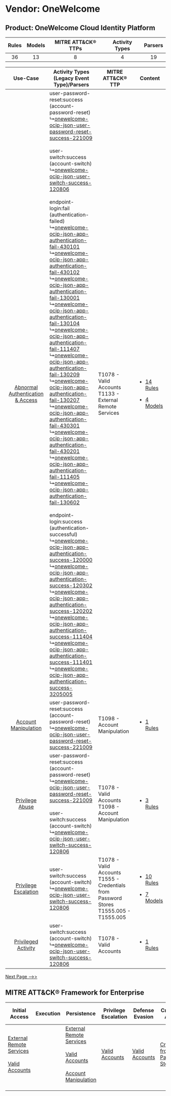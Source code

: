 Vendor: OneWelcome
==================
Product: OneWelcome Cloud Identity Platform
-------------------------------------------
| Rules | Models | MITRE ATT&CK® TTPs | Activity Types | Parsers |
|:-----:|:------:|:------------------:|:--------------:|:-------:|
|  36   |   13   |         8          |       4        |   19    |

|    Use-Case    | Activity Types (Legacy Event Type)/Parsers    | MITRE ATT&CK® TTP    | Content    |
|:----:| ---- | ---- | ---- |
| [Abnormal Authentication & Access](../../../UseCases/uc_abnormal_authentication_&_access.md) |  user-password-reset:success (account-password-reset)<br> ↳[onewelcome-ocip-json-user-password-reset-success-221009](Ps/pC_onewelcomeocipjsonuserpasswordresetsuccess221009.md)<br><br> user-switch:success (account-switch)<br> ↳[onewelcome-ocip-json-user-switch-success-120806](Ps/pC_onewelcomeocipjsonuserswitchsuccess120806.md)<br><br> endpoint-login:fail (authentication-failed)<br> ↳[onewelcome-ocip-json-app-authentication-fail-430101](Ps/pC_onewelcomeocipjsonappauthenticationfail430101.md)<br> ↳[onewelcome-ocip-json-app-authentication-fail-430102](Ps/pC_onewelcomeocipjsonappauthenticationfail430102.md)<br> ↳[onewelcome-ocip-json-app-authentication-fail-130001](Ps/pC_onewelcomeocipjsonappauthenticationfail130001.md)<br> ↳[onewelcome-ocip-json-app-authentication-fail-130104](Ps/pC_onewelcomeocipjsonappauthenticationfail130104.md)<br> ↳[onewelcome-ocip-json-app-authentication-fail-111407](Ps/pC_onewelcomeocipjsonappauthenticationfail111407.md)<br> ↳[onewelcome-ocip-json-app-authentication-fail-130209](Ps/pC_onewelcomeocipjsonappauthenticationfail130209.md)<br> ↳[onewelcome-ocip-json-app-authentication-fail-130207](Ps/pC_onewelcomeocipjsonappauthenticationfail130207.md)<br> ↳[onewelcome-ocip-json-app-authentication-fail-430301](Ps/pC_onewelcomeocipjsonappauthenticationfail430301.md)<br> ↳[onewelcome-ocip-json-app-authentication-fail-430201](Ps/pC_onewelcomeocipjsonappauthenticationfail430201.md)<br> ↳[onewelcome-ocip-json-app-authentication-fail-111405](Ps/pC_onewelcomeocipjsonappauthenticationfail111405.md)<br> ↳[onewelcome-ocip-json-app-authentication-fail-130602](Ps/pC_onewelcomeocipjsonappauthenticationfail130602.md)<br><br> endpoint-login:success (authentication-successful)<br> ↳[onewelcome-ocip-json-app-authentication-success-120000](Ps/pC_onewelcomeocipjsonappauthenticationsuccess120000.md)<br> ↳[onewelcome-ocip-json-app-authentication-success-120302](Ps/pC_onewelcomeocipjsonappauthenticationsuccess120302.md)<br> ↳[onewelcome-ocip-json-app-authentication-success-120202](Ps/pC_onewelcomeocipjsonappauthenticationsuccess120202.md)<br> ↳[onewelcome-ocip-json-app-authentication-success-111404](Ps/pC_onewelcomeocipjsonappauthenticationsuccess111404.md)<br> ↳[onewelcome-ocip-json-app-authentication-success-111401](Ps/pC_onewelcomeocipjsonappauthenticationsuccess111401.md)<br> ↳[onewelcome-ocip-json-app-authentication-success-3205005](Ps/pC_onewelcomeocipjsonappauthenticationsuccess3205005.md)<br> | T1078 - Valid Accounts<br>T1133 - External Remote Services<br>    | [<ul><li>14 Rules</li></ul><ul><li>4 Models</li></ul>](RM/r_m_onewelcome_onewelcome_cloud_identity_platform_Abnormal_Authentication_&_Access.md) |
|    [Account Manipulation](../../../UseCases/uc_account_manipulation.md)    |  user-password-reset:success (account-password-reset)<br> ↳[onewelcome-ocip-json-user-password-reset-success-221009](Ps/pC_onewelcomeocipjsonuserpasswordresetsuccess221009.md)<br>    | T1098 - Account Manipulation<br>    | [<ul><li>1 Rules</li></ul>](RM/r_m_onewelcome_onewelcome_cloud_identity_platform_Account_Manipulation.md)    |
|    [Privilege Abuse](../../../UseCases/uc_privilege_abuse.md)    |  user-password-reset:success (account-password-reset)<br> ↳[onewelcome-ocip-json-user-password-reset-success-221009](Ps/pC_onewelcomeocipjsonuserpasswordresetsuccess221009.md)<br><br> user-switch:success (account-switch)<br> ↳[onewelcome-ocip-json-user-switch-success-120806](Ps/pC_onewelcomeocipjsonuserswitchsuccess120806.md)<br>    | T1078 - Valid Accounts<br>T1098 - Account Manipulation<br>    | [<ul><li>3 Rules</li></ul>](RM/r_m_onewelcome_onewelcome_cloud_identity_platform_Privilege_Abuse.md)    |
|    [Privilege Escalation](../../../UseCases/uc_privilege_escalation.md)    |  user-switch:success (account-switch)<br> ↳[onewelcome-ocip-json-user-switch-success-120806](Ps/pC_onewelcomeocipjsonuserswitchsuccess120806.md)<br>    | T1078 - Valid Accounts<br>T1555 - Credentials from Password Stores<br>T1555.005 - T1555.005<br> | [<ul><li>10 Rules</li></ul><ul><li>7 Models</li></ul>](RM/r_m_onewelcome_onewelcome_cloud_identity_platform_Privilege_Escalation.md)    |
|    [Privileged Activity](../../../UseCases/uc_privileged_activity.md)    |  user-switch:success (account-switch)<br> ↳[onewelcome-ocip-json-user-switch-success-120806](Ps/pC_onewelcomeocipjsonuserswitchsuccess120806.md)<br>    | T1078 - Valid Accounts<br>    | [<ul><li>1 Rules</li></ul>](RM/r_m_onewelcome_onewelcome_cloud_identity_platform_Privileged_Activity.md)    |
[Next Page -->>](2_ds_onewelcome_onewelcome_cloud_identity_platform.md)

MITRE ATT&CK® Framework for Enterprise
--------------------------------------
| Initial Access                                                                                                                                   | Execution | Persistence                                                                                                                                                                                                               | Privilege Escalation                                                | Defense Evasion                                                     | Credential Access                                                                     | Discovery | Lateral Movement | Collection | Command and Control                                                                                                                       | Exfiltration | Impact |
| ------------------------------------------------------------------------------------------------------------------------------------------------ | --------- | ------------------------------------------------------------------------------------------------------------------------------------------------------------------------------------------------------------------------- | ------------------------------------------------------------------- | ------------------------------------------------------------------- | ------------------------------------------------------------------------------------- | --------- | ---------------- | ---------- | ----------------------------------------------------------------------------------------------------------------------------------------- | ------------ | ------ |
| [External Remote Services](https://attack.mitre.org/techniques/T1133)<br><br>[Valid Accounts](https://attack.mitre.org/techniques/T1078)<br><br> |           | [External Remote Services](https://attack.mitre.org/techniques/T1133)<br><br>[Valid Accounts](https://attack.mitre.org/techniques/T1078)<br><br>[Account Manipulation](https://attack.mitre.org/techniques/T1098)<br><br> | [Valid Accounts](https://attack.mitre.org/techniques/T1078)<br><br> | [Valid Accounts](https://attack.mitre.org/techniques/T1078)<br><br> | [Credentials from Password Stores](https://attack.mitre.org/techniques/T1555)<br><br> |           |                  |            | [Proxy: Multi-hop Proxy](https://attack.mitre.org/techniques/T1090/003)<br><br>[Proxy](https://attack.mitre.org/techniques/T1090)<br><br> |              |        |